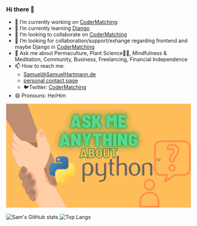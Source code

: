 ### Hi there 👋

<!--
**Sammeeey/Sammeeey** is a ✨ _special_ ✨ repository because its `README.md` (this file) appears on your GitHub profile.

Here are some ideas to get you started:
-->

- 🔭 I’m currently working on [CoderMatching](https://twitter.com/CoderMatching)
- 🌱 I’m currently learning [Django](https://www.djangoproject.com/)
- 👯 I’m looking to collaborate on [CoderMatching](https://twitter.com/CoderMatching)
- 🤔 I’m looking for collaboration/support/exhange regarding frontend and maybe Django in [CoderMatching](https://twitter.com/CoderMatching)
- 💬 Ask me about Permaculture, Plant Science🌱🧫, Mindfulness & Meditation, Community, Business, Freelancing, Financial Independence
- 📫 How to reach me:
  - [Samuel@SamuelHartmann.de](mailto:samuel@samuelhartmann.de)
  - [personal contact page](https://SamuelHartmann.de/kontakt/)
  - 🐦Twitter: [CoderMatching](https://twitter.com/CoderMatching)
- 😄 Pronouns: He/Him

<!--
- ⚡ Fun fact: ...
-->

![Ask me about Python](./AskMePython.gif)

![Sam's GitHub stats](https://github-readme-stats.vercel.app/api?username=sammeeey&theme=default&show_icons=true)
![Top Langs](https://github-readme-stats.vercel.app/api/top-langs/?username=sammeeey&layout=compact)
